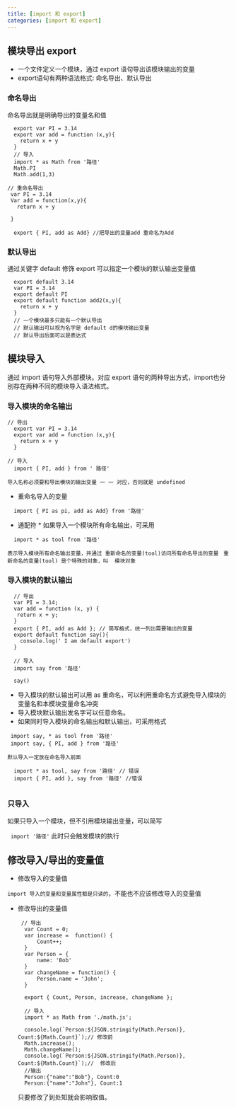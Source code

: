 ```yaml
---
title: [import 和 export]
categories: [import 和 export]
---
```



## 模块导出 export 

  - 一个文件定义一个模块，通过 export 语句导出该模块输出的变量
  - export语句有两种语法格式: 命名导出、默认导出

### 命名导出

  命名导出就是明确导出的变量名和值

  ```
    export var PI = 3.14
    export var add = function (x,y){
      return x + y
    }
    // 导入
    import * as Math from '路径'
    Math.PI
    Math.add(1,3)

  // 重命名导出
   var PI = 3.14
   Var add = function(x,y){
     return x + y
    
   }
   
    export { PI, add as Add} //把导出的变量add 重命名为Add

  ```

### 默认导出

  通过关键字 default 修饰 export 可以指定一个模块的默认输出变量值

```
  export default 3.14
  var PI = 3.14
  export default PI
  export default function add2(x,y){
    return x + y
  }
  // 一个模块最多只能有一个默认导出
  // 默认输出可以视为名字是 default d的模块输出变量
  // 默认导出后面可以是表达式
```

## 模块导入

  通过 import 语句导入外部模块。对应 export 语句的两种导出方式，import也分别存在两种不同的模块导入语法格式。

### 导入模块的命名输出

  ```
  // 导出
    export var PI = 3.14
    export var add = function (x,y){
      return x + y
    }

  // 导入
    import { PI, add } from ' 路径'

  ```
  `导入名称必须要和导出模块的输出变量 一 一 对应，否则就是 undefined`

 - 重命名导入的变量
  
  ```
    import { PI as pi, add as Add} from '路径'
  ```

  - 通配符 *
    如果导入一个模块所有命名输出，可采用

  ```
    import * as tool from '路径'

  ```

  `表示导入模块所有命名输出变量，并通过 重新命名的变量(tool)访问所有命名导出的变量`   ` 重新命名的变量(tool) 是个特殊的对象，叫  模块对象`

### 导入模块的默认输出

  ```
    // 导出
    var PI = 3.14;
    var add = function (x, y) { 
     return x + y;
    }
    export { PI, add as Add }; // 简写格式，统一列出需要输出的变量
    export default function say(){
      console.log(' I am default export')
    }
    
    // 导入
    import say from '路径'

    say()
  ```
  - 导入模块的默认输出可以用 as 重命名，可以利用重命名方式避免导入模块的变量名和本模块变量命名冲突
  - 导入模块默认输出发名字可以任意命名。
  - 如果同时导入模块的命名输出和默认输出，可采用格式
  ```
   import say, * as tool from '路径'
   import say, { PI, add } from '路径'
  ```
 `默认导入一定放在命名导入前面`
 ```
   import * as tool, say from '路径' // 错误
   import { PI, add }, say from '路径' //错误
   
 ```
### 只导入

  如果只导入一个模块，但不引用模块输出变量，可以简写

  ` import '路径'` 此时只会触发模块的执行

## 修改导入/导出的变量值

  - 修改导入的变量值

 `import 导入的变量和变量属性都是只读的`，不能也不应该修改导入的变量值

- 修改导出的变量值
  
  ```
   // 导出
    var Count = 0;
    var increase =  function() {
        Count++;
    }
    var Person = {
        name: 'Bob'
    }
    var changeName = function() {
        Person.name = 'John';
    }

    export { Count, Person, increase, changeName }; 

    // 导入
    import * as Math from './math.js'; 

    console.log(`Person:${JSON.stringify(Math.Person)}, Count:${Math.Count}`);// 修改前
    Math.increase();
    Math.changeName();
    console.log(`Person:${JSON.stringify(Math.Person)}, Count:${Math.Count}`);//  修改后
    //输出
    Person:{"name":"Bob"}, Count:0
    Person:{"name":"John"}, Count:1
  ```

  只要修改了到处知就会影响取值。

